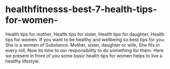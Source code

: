 # healthfitnesss-best-7-health-tips-for-women-
Health tips for mother, Health tips for sister, Health tips for daughter, Health tips for women. If you want to be healthy and wellbeing so best tips for you.  She is a women of Substance.  Mother, sister, daughter or wife,  She fits in every roll,   Now its time to our responsibility to do something for them. Here we present in front of you some basic health tips for women helps to live a healthy lifestyle. 
